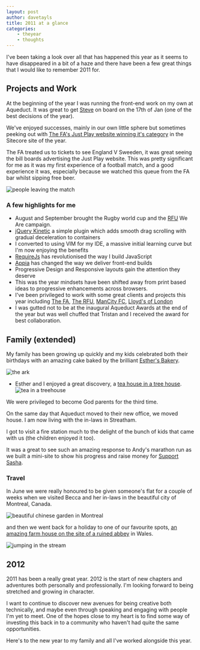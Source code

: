 ```yaml
--- 
layout: post 
author: davetayls 
title: 2011 at a glance
categories:
    - theyear
    - thoughts
---
```


I've been taking a look over all that has happened this year as it seems to have disappeared in a bit of a haze and there have been a few great things that I would like to remember 2011 for.


Projects and Work
--

At the beginning of the year I was running the front-end work on my own at Aqueduct. It was great to get [Steve](http://twitter.com/stevezol) on board on the 17th of Jan (one of the best decisions of the year).

We've enjoyed successes, mainly in our own little sphere but sometimes peeking out with [The FA's Just Play website winning it's category](http://the-taylors.org/blog/2011/11/24/fa-just-play-wins-category-sitecore-site-of-year/) in the Sitecore site of the year. 

The FA treated us to tickets to see England V Sweeden, it was great seeing the bill boards advertising the Just Play website. This was pretty significant for me as it was my first experience of a football match, and a good experience it was, especially because we watched this queue from the FA bar whilst sipping free beer.

![people leaving the match](https://lh6.googleusercontent.com/-8M21uEEVMW4/TwDU3ogrUnI/AAAAAAAAj7k/oPgg9oNwU4s/s512/photo%2525203.jpg)

### A few highlights for me
 - August and September brought the Rugby world cup and the [RFU](http://www.rfu.com) We Are campaign.
 - [jQuery Kinetic](http://the-taylors.org/jquery.kinetic) a simple plugin which adds smooth drag scrolling with gradual deceleration to containers
 - I converted to using VIM for my IDE, a massive initial learning curve but I'm now enjoying the benefits
 - [RequireJs](http://requirejs.org) has revolutionised the way I build JavaScript
 - [Appia](https://github.com/aqueduct/Appia) has changed the way we deliver front-end builds
 - Progressive Design and Responsive layouts gain the attention they deserve
 - This was the year mindsets have been shifted away from print based ideas to progressive enhancements across browsers.
 - I've been privileged to work with some great clients and projects this year including [The FA](http://www.thefa.com), [The RFU](http://www.rfu.com), [ManCity FC](http://www.mcfc.co.uk), [Lloyd's of London](http://www.lloyds.com) 
 - I was gutted not to be at the inaugural Aqueduct Awards at the end of the year but was well chuffed that Tristan and I received the award for best collaboration.


Family (extended)
--

My family has been growing up quickly and my kids celebrated both their birthdays with an amazing cake baked by the brilliant [Esther's Bakery](https://www.facebook.com/esthersbakery).

![the ark](https://lh6.googleusercontent.com/-KxFfpH-Exkw/TwC-D19yPRI/AAAAAAAAj6s/OTxV71bUKBM/s512/2011%25252017%25253A40%25253A40.jpg)

 - Esther and I enjoyed a great discovery, a [tea house in a tree house](http://fannysfarmshop.co.uk/id1.html). 
![tea in a treehouse](https://lh6.googleusercontent.com/-GdLEemTML1E/TwDLk5emnFI/AAAAAAAAj68/zmSsdSfNJKs/s512/treehouse.jpg)

We were privileged to become God parents for the third time.

On the same day that Aqueduct moved to their new office, we moved house. I am now living with the in-laws in Streatham. 

I got to visit a fire station much to the delight of the bunch of kids that came with us (the children enjoyed it too).

It was a great to see such an amazing response to Andy's marathon run as we built a mini-site to show his progress and raise money for [Support Sasha](http://www.supportsasha.com/).

### Travel

In June we were really honoured to be given someone's flat for a couple of weeks when we visited Becca and her in-laws in the beautiful city of Montreal, Canada.

![beautiful chinese garden in Montreal](https://lh4.googleusercontent.com/-_mbLXjG0bjk/TwDQVC87z6I/AAAAAAAAj7c/WCQoen25N14/s512/2011-07-02%25252018.39.37.jpg)

and then we went back for a holiday to one of our favourite spots, [an amazing farm house on the site of a ruined abbey](http://www.llanthonycourt.co.uk/) in Wales.

![jumping in the stream](https://lh3.googleusercontent.com/-fFD04Sn-fQ0/TwFdNlIXlrI/AAAAAAAAj7w/UkDNLcGIwTI/s512/302370_10150974541725093_719430092_21869170_1573076616_n.jpeg)

2012
---

2011 has been a really great year. 2012 is the start of new chapters and adventures both personally and professionally. I'm looking forward to being stretched and growing in character.

I want to continue to discover new avenues for being creative both technically, and maybe even through speaking and engaging with people I'm yet to meet. One of the hopes close to my heart is to find some way of investing this back in to a community who haven't had quite the same opportunities.

Here's to the new year to my family and all I've worked alongside this year.

